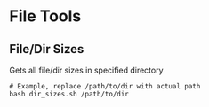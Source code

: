 # File Tools

## File/Dir Sizes
Gets all file/dir sizes in specified directory
```
# Example, replace /path/to/dir with actual path
bash dir_sizes.sh /path/to/dir
```